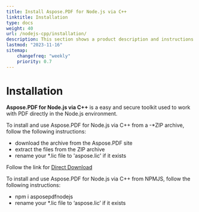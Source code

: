 ```yaml
---
title: Install Aspose.PDF for Node.js via C++
linktitle: Installation
type: docs
weight: 40
url: /nodejs-cpp/installation/
description: This section shows a product description and instructions for installing Aspose.PDF for Node.js via C++.
lastmod: "2023-11-16"
sitemap:
    changefreq: "weekly"
    priority: 0.7
---
```


# Installation

**Aspose.PDF for Node.js via C++** is a easy and secure toolkit used to work with PDF directly in the Node.js environment. 

To install and use Aspose.PDF for Node.js via C++ from a -*ZIP archive, follow the following instructions:

- download the archive from the Aspose.PDF site
- extract the files from the ZIP archive
- rename your *.lic file to 'aspose.lic' if it exists

Follow the link for [Direct Download](https://releases.aspose.com/pdf/nodejscpp/)

To install and use Aspose.PDF for Node.js via C++ from NPMJS, follow the following instructions:

- npm i asposepdfnodejs
- rename your *.lic file to ‘aspose.lic’ if it exists



